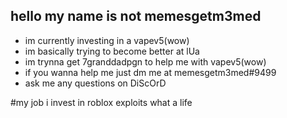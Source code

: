 ## hello my name is not memesgetm3med

-  im currently investing in a vapev5(wow)
-  im basically trying to become better at lUa
-  im trynna get 7granddadpgn to help me with vapev5(wow)
-  if you wanna help me just dm me at memesgetm3med#9499
-  ask me any questions on DiScOrD

#my job
i invest in roblox exploits
what a life
